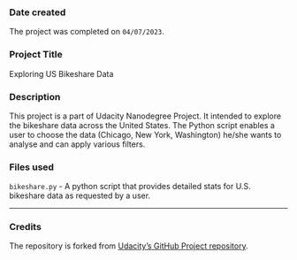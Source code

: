 ### Date created
The project was completed on `04/07/2023`.

### Project Title
Exploring US Bikeshare Data

### Description
This project is a part of Udacity Nanodegree Project. It intended to explore the bikeshare data across the United States. The Python script enables a user to choose the data (Chicago, New York, Washington) he/she wants to analyse and can apply various filters. 

### Files used
`bikeshare.py` - A python script that provides detailed stats for U.S. bikeshare data as requested by a user. 

---

### Credits
The repository is forked from [Udacity’s GitHub Project repository](https://github.com/udacity/pdsnd_github).
